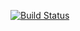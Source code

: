 [![Build Status](https://travis-ci.org/darylnak/110lab4.svg?branch=master)](https://travis-ci.org/darylnak/110lab4)
